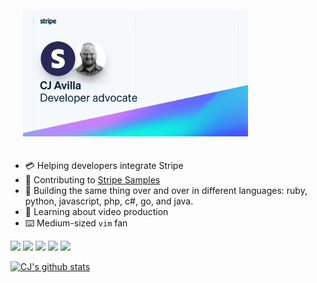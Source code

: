  <a href="https://cjav.dev"><img src="./thumb.png" width="360px" style="padding: 20px"></a>
 
- 💳 Helping developers integrate Stripe
- 🧪 Contributing to [Stripe Samples](/stripe-samples)
- 🥞 Building the same thing over and over in different languages: ruby, python, javascript, php, c#, go, and java.
- 🌱 Learning about video production
- ⌨️ Medium-sized `vim` fan

<a href="https://twitter.com/cjav_dev"><img src="https://img.shields.io/badge/twitter-%231DA1F2.svg?&style=for-the-badge&logo=twitter&logoColor=white" height=25></a> <a href="https://www.linkedin.com/in/cjavilla/"><img src="https://img.shields.io/badge/linkedin-%230077B5.svg?&style=for-the-badge&logo=linkedin&logoColor=white" height=25></a> <a href="https://www.youtube.com/channel/UCYUC-bdnQRJDhZRL2c_NKVw?view_as=subscriber"><img src="https://img.shields.io/badge/youtube-%23cc0000.svg?&style=for-the-badge&logo=youtube&logoColor=white" height=25></a> <a href="https://stackoverflow.com/users/2530680/cjav-dev"><img src="https://img.shields.io/badge/stackoverflow-%23f48024.svg?&style=for-the-badge&logo=stackoverflow&logoColor=white" height=25></a> <a href="https://cjav.dev"><img src="https://img.shields.io/badge/blog-%23000.svg?&style=for-the-badge&logo=website&logoColor=white" height=25></a>

[![CJ's github stats](https://github-readme-stats.vercel.app/api?username=cjavilla-stripe&count_private=true&bg_color=fff&text_color=0A2540&title_color=635BFF&hide=stars&custom_title=GitHub%20Stats)](https://github.com/cjavilla-stripe/github-readme-stats)
